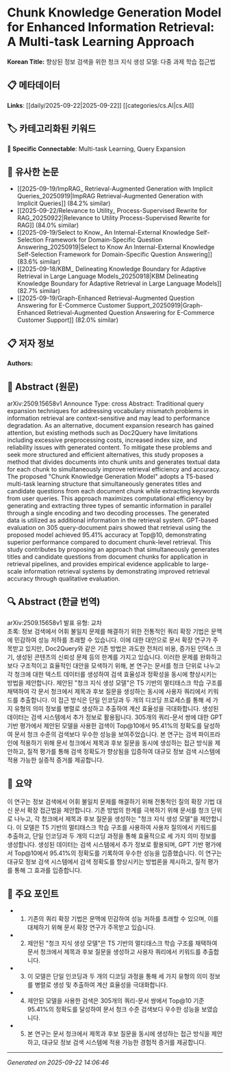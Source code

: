 # Chunk Knowledge Generation Model for Enhanced Information Retrieval: A Multi-task Learning Approach

**Korean Title:** 향상된 정보 검색을 위한 청크 지식 생성 모델: 다중 과제 학습 접근법

## 📋 메타데이터

**Links**: [[daily/2025-09-22|2025-09-22]] [[categories/cs.AI|cs.AI]]

## 🏷️ 카테고리화된 키워드
**🔗 Specific Connectable**: Multi-task Learning, Query Expansion

## 🔗 유사한 논문
- [[2025-09-19/ImpRAG_ Retrieval-Augmented Generation with Implicit Queries_20250919|ImpRAG Retrieval-Augmented Generation with Implicit Queries]] (84.2% similar)
- [[2025-09-22/Relevance to Utility_ Process-Supervised Rewrite for RAG_20250922|Relevance to Utility Process-Supervised Rewrite for RAG]] (84.0% similar)
- [[2025-09-19/Select to Know_ An Internal-External Knowledge Self-Selection Framework for Domain-Specific Question Answering_20250919|Select to Know An Internal-External Knowledge Self-Selection Framework for Domain-Specific Question Answering]] (83.6% similar)
- [[2025-09-18/KBM_ Delineating Knowledge Boundary for Adaptive Retrieval in Large Language Models_20250918|KBM Delineating Knowledge Boundary for Adaptive Retrieval in Large Language Models]] (82.7% similar)
- [[2025-09-19/Graph-Enhanced Retrieval-Augmented Question Answering for E-Commerce Customer Support_20250919|Graph-Enhanced Retrieval-Augmented Question Answering for E-Commerce Customer Support]] (82.0% similar)

## 📋 저자 정보

**Authors:** 

## 📄 Abstract (원문)

arXiv:2509.15658v1 Announce Type: cross 
Abstract: Traditional query expansion techniques for addressing vocabulary mismatch problems in information retrieval are context-sensitive and may lead to performance degradation. As an alternative, document expansion research has gained attention, but existing methods such as Doc2Query have limitations including excessive preprocessing costs, increased index size, and reliability issues with generated content. To mitigate these problems and seek more structured and efficient alternatives, this study proposes a method that divides documents into chunk units and generates textual data for each chunk to simultaneously improve retrieval efficiency and accuracy. The proposed "Chunk Knowledge Generation Model" adopts a T5-based multi-task learning structure that simultaneously generates titles and candidate questions from each document chunk while extracting keywords from user queries. This approach maximizes computational efficiency by generating and extracting three types of semantic information in parallel through a single encoding and two decoding processes. The generated data is utilized as additional information in the retrieval system. GPT-based evaluation on 305 query-document pairs showed that retrieval using the proposed model achieved 95.41% accuracy at Top@10, demonstrating superior performance compared to document chunk-level retrieval. This study contributes by proposing an approach that simultaneously generates titles and candidate questions from document chunks for application in retrieval pipelines, and provides empirical evidence applicable to large-scale information retrieval systems by demonstrating improved retrieval accuracy through qualitative evaluation.

## 🔍 Abstract (한글 번역)

arXiv:2509.15658v1 발표 유형: 교차  
초록: 정보 검색에서 어휘 불일치 문제를 해결하기 위한 전통적인 쿼리 확장 기법은 문맥에 민감하여 성능 저하를 초래할 수 있습니다. 이에 대한 대안으로 문서 확장 연구가 주목받고 있지만, Doc2Query와 같은 기존 방법은 과도한 전처리 비용, 증가된 인덱스 크기, 생성된 콘텐츠의 신뢰성 문제 등의 한계를 가지고 있습니다. 이러한 문제를 완화하고 보다 구조적이고 효율적인 대안을 모색하기 위해, 본 연구는 문서를 청크 단위로 나누고 각 청크에 대한 텍스트 데이터를 생성하여 검색 효율성과 정확성을 동시에 향상시키는 방법을 제안합니다. 제안된 "청크 지식 생성 모델"은 T5 기반의 멀티태스크 학습 구조를 채택하여 각 문서 청크에서 제목과 후보 질문을 생성하는 동시에 사용자 쿼리에서 키워드를 추출합니다. 이 접근 방식은 단일 인코딩과 두 개의 디코딩 프로세스를 통해 세 가지 유형의 의미 정보를 병렬로 생성하고 추출하여 계산 효율성을 극대화합니다. 생성된 데이터는 검색 시스템에서 추가 정보로 활용됩니다. 305개의 쿼리-문서 쌍에 대한 GPT 기반 평가에서 제안된 모델을 사용한 검색이 Top@10에서 95.41%의 정확도를 달성하여 문서 청크 수준의 검색보다 우수한 성능을 보여주었습니다. 본 연구는 검색 파이프라인에 적용하기 위해 문서 청크에서 제목과 후보 질문을 동시에 생성하는 접근 방식을 제안하고, 질적 평가를 통해 검색 정확도가 향상됨을 입증하여 대규모 정보 검색 시스템에 적용 가능한 실증적 증거를 제공합니다.

## 📝 요약

이 연구는 정보 검색에서 어휘 불일치 문제를 해결하기 위해 전통적인 질의 확장 기법 대신 문서 확장 접근법을 제안합니다. 기존 방법의 한계를 극복하기 위해 문서를 청크 단위로 나누고, 각 청크에서 제목과 후보 질문을 생성하는 "청크 지식 생성 모델"을 제안합니다. 이 모델은 T5 기반의 멀티태스크 학습 구조를 사용하여 사용자 질의에서 키워드를 추출하고, 단일 인코딩과 두 개의 디코딩 과정을 통해 효율적으로 세 가지 의미 정보를 생성합니다. 생성된 데이터는 검색 시스템에서 추가 정보로 활용되며, GPT 기반 평가에서 Top@10에서 95.41%의 정확도를 기록하여 우수한 성능을 입증했습니다. 이 연구는 대규모 정보 검색 시스템에서 검색 정확도를 향상시키는 방법론을 제시하고, 질적 평가를 통해 그 효과를 입증합니다.

## 🎯 주요 포인트

- 1. 기존의 쿼리 확장 기법은 문맥에 민감하여 성능 저하를 초래할 수 있으며, 이를 대체하기 위해 문서 확장 연구가 주목받고 있습니다.

- 2. 제안된 "청크 지식 생성 모델"은 T5 기반의 멀티태스크 학습 구조를 채택하여 문서 청크에서 제목과 후보 질문을 생성하고 사용자 쿼리에서 키워드를 추출합니다.

- 3. 이 모델은 단일 인코딩과 두 개의 디코딩 과정을 통해 세 가지 유형의 의미 정보를 병렬로 생성 및 추출하여 계산 효율성을 극대화합니다.

- 4. 제안된 모델을 사용한 검색은 305개의 쿼리-문서 쌍에서 Top@10 기준 95.41%의 정확도를 달성하여 문서 청크 수준 검색보다 우수한 성능을 보였습니다.

- 5. 본 연구는 문서 청크에서 제목과 후보 질문을 동시에 생성하는 접근 방식을 제안하고, 대규모 정보 검색 시스템에 적용 가능한 경험적 증거를 제공합니다.

---

*Generated on 2025-09-22 14:06:46*